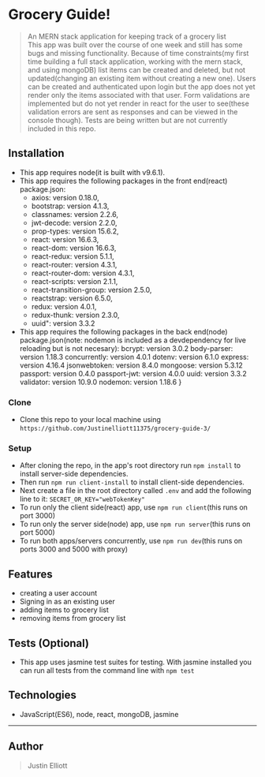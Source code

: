 # Grocery Guide!

> An MERN stack application for keeping track of a grocery list  
> This app was built over the course of one week and still has some bugs and missing functionality. Because of time constraints(my first time building a full stack application, working with the mern stack, and using mongoDB) list items can be created and deleted, but not updated(changing an existing item without creating a new one). Users can be created and authenticated upon login but the app does not yet render only the items associated with that user. Form validations are implemented but do not yet render in react for the user to see(these validation errors are sent as responses and can be viewed in the console though). Tests are being written but are not currently included in this repo.



## Installation

- This app requires node(it is built with v9.6.1).  
- This app requires the following packages in the front end(react) package.json:   
    - axios: version 0.18.0,
    - bootstrap: version 4.1.3,
    - classnames: version 2.2.6,
    - jwt-decode: version 2.2.0,
    - prop-types: version 15.6.2,
    - react: version 16.6.3,
    - react-dom: version 16.6.3,
    - react-redux: version 5.1.1,
    - react-router: version 4.3.1,
    - react-router-dom: version 4.3.1,
    - react-scripts: version 2.1.1,
    - react-transition-group: version 2.5.0,
    - reactstrap: version 6.5.0,
    - redux: version 4.0.1,
    - redux-thunk: version 2.3.0,
    - uuid": version 3.3.2
- This app requires the following packages in the back end(node) package.json(note: nodemon is included as a devdependency for live reloading but is not necesary):
    bcrypt: version 3.0.2
    body-parser: version 1.18.3
    concurrently: version 4.0.1
    dotenv: version 6.1.0
    express: version 4.16.4
    jsonwebtoken: version 8.4.0
    mongoose: version 5.3.12
    passport: version 0.4.0
    passport-jwt: version 4.0.0
    uuid: version 3.3.2
    validator: version 10.9.0
    nodemon: version 1.18.6
  }
### Clone

- Clone this repo to your local machine using `https://github.com/Justinelliott11375/grocery-guide-3/`

### Setup

- After cloning the repo, in the app's root directory run `npm install` to install server-side dependencies.
- Then run `npm run client-install` to install client-side dependencies.
- Next create a file in the root directory called `.env` and add the following line to it:
    `SECRET_OR_KEY="webTokenKey"`
- To run only the client side(react) app, use `npm run client`(this runs on port 3000)
- To run only the server side(node) app, use `npm run server`(this runs on port 5000)
- To run both apps/servers concurrently, use `npm run dev`(this runs on ports 3000 and 5000 with proxy)


## Features

- creating a user account  
- Signing in as an existing user
- adding items to grocery list 
- removing items from grocery list

## Tests (Optional)

- This app uses jasmine test suites for testing. With jasmine installed you can run all tests from the command line with `npm test`

## Technologies

- JavaScript(ES6), node, react, mongoDB, jasmine

---

## Author

> Justin Elliott
